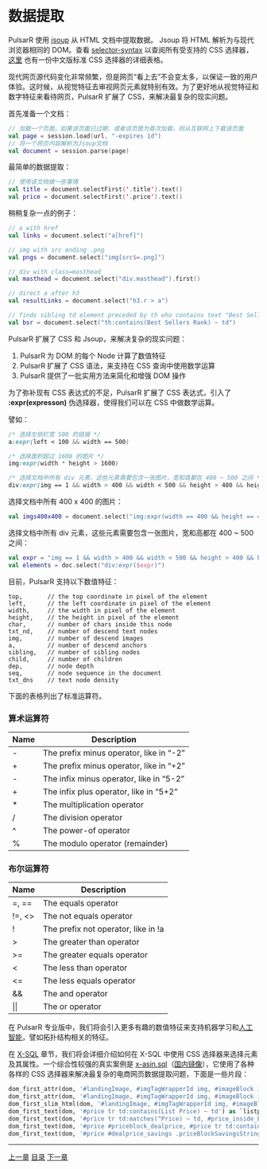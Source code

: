 数据提取
=

PulsarR 使用 [jsoup](https://jsoup.org/) 从 HTML 文档中提取数据。 Jsoup 将 HTML 解析为与现代浏览器相同的 DOM。查看 [selector-syntax](https://jsoup.org/cookbook/extracting-data/selector-syntax) 以查阅所有受支持的 CSS 选择器，[这里](https://www.w3school.com.cn/cssref/css_selectors.asp) 也有一份中文版标准 CSS 选择器的详细表格。

现代网页源代码变化非常频繁，但是网页“看上去”不会变太多，以保证一致的用户体验。这时候，从视觉特征去审视网页元素就特别有效。为了更好地从视觉特征和数字特征来看待网页，PulsarR 扩展了 CSS，来解决最复杂的现实问题。

首先准备一个文档：

```kotlin
// 加载一个页面，如果该页面已过期，或者该页面为首次加载，则从互联网上下载该页面
val page = session.load(url, "-expires 1d")
// 将一个网页内容解析为Jsoup文档
val document = session.parse(page)
```

最简单的数据提取：

```kotlin
// 使用该文档做一些事情
val title = document.selectFirst('.title').text()
val price = document.selectFirst('.price').text()
```

稍稍复杂一点的例子：

```kotlin
// a with href
val links = document.select("a[href]")

// img with src ending .png
val pngs = document.select("img[src$=.png]")

// div with class=masthead
val masthead = document.select("div.masthead").first()

// direct a after h3
val resultLinks = document.select("h3.r > a")

// finds sibling td element preceded by th who contains text "Best Sellers Rank"
val bsr = document.select("th:contains(Best Sellers Rank) ~ td")
```

PulsarR 扩展了 CSS 和 Jsoup，来解决复杂的现实问题：

1. PulsarR 为 DOM 的每个 Node 计算了数值特征
2. PulsarR 扩展了 CSS 语法，来支持在 CSS 查询中使用数学运算
3. PulsarR 提供了一批实用方法来简化和增强 DOM 操作

为了弥补现有 CSS 表达式的不足，PulsarR 扩展了 CSS 表达式，引入了 **:expr(expresson)** 伪选择器，使得我们可以在 CSS 中做数学运算。

譬如：

```CSS
/* 选择左侧栏宽 500 的链接 */
a:expr(left < 100 && width == 500)

/* 选择面积超过 1600 的图片 */
img:expr(width * height > 1600)

/* 选择文档中所有 div 元素，这些元素需要包含一张图片，宽和高都在 400 ~ 500 之间 */
div:expr(img == 1 && width > 400 && width < 500 && height > 400 && height < 500)
```

选择文档中所有 400 x 400 的图片：

```kotlin
val imgs400x400 = document.select("img:expr(width == 400 && height == 400)")
```

选择文档中所有 div 元素，这些元素需要包含一张图片，宽和高都在 400 ~ 500 之间：

```kotlin
val expr = "img == 1 && width > 400 && width < 500 && height > 400 && height < 500"
val elements = doc.select("div:expr($expr)")
```

目前，PulsarR 支持以下数值特征：

```
top,       // the top coordinate in pixel of the element
left,      // the left coordinate in pixel of the element
width,     // the width in pixel of the element
height,    // the height in pixel of the element
char,      // number of chars inside this node
txt_nd,    // number of descend text nodes
img,       // number of descend images
a,         // number of descend anchors
sibling,   // number of sibling nodes
child,     // number of children
dep,       // node depth
seq,       // node sequence in the document
txt_dns    // text node density
```

下面的表格列出了标准运算符。

### 算术运算符

| Name | Description                             |
| ---- | --------------------------------------- |
| -    | The prefix minus operator, like in “-2” |
| +    | The prefix minus operator, like in “+2” |
| -    | The infix minus operator, like in “5-2” |
| +    | The infix plus operator, like in “5+2”  |
| *    | The multiplication operator             |
| /    | The division operator                   |
| ^    | The power-of operator                   |
| %    | The modulo operator (remainder)         |

### 布尔运算符

| Name   | Description                         |
| ------ | ----------------------------------- |
| =, ==  | The equals operator                 |
| !=, <> | The not equals operator             |
| !      | The prefix not operator, like in !a |
| >      | The greater than operator           |
| >=     | The greater equals operator         |
| <      | The less than operator              |
| <=     | The less equals operator            |
| &&     | The and operator                    |
| \|\|   | The or operator                     |

在 PulsarR 专业版中，我们将会引入更多有趣的数值特征来支持机器学习和[人工智能](https://zhuanlan.zhihu.com/p/576098111)，譬如拓扑结构相关的特征。

 在 [X-SQL](13X-SQL.md) 章节，我们将会详细介绍如何在 X-SQL 中使用 CSS 选择器来选择元素及其属性。一个综合性较强的真实案例是 [x-asin.sql](https://github.com/platonai/exotic-amazon/tree/main/src/main/resources/sites/amazon/crawl/parse/sql/crawl/x-asin.sql)（[国内镜像](https://gitee.com/platonai_galaxyeye/exotic-amazon/blob/main/src/main/resources/sites/amazon/crawl/parse/sql/crawl/x-asin.sql)），它使用了各种各样的 CSS 选择器来解决最复杂的电商网页数据提取问题，下面是一些片段：

```sql
dom_first_attr(dom, '#landingImage, #imgTagWrapperId img, #imageBlock img:expr(width>400)', 'data-old-hires') as `imgsrc`,
dom_first_attr(dom, '#landingImage, #imgTagWrapperId img, #imageBlock img:expr(width>400)', 'data-a-dynamic-image') as `dynamicimgsrcs`,
dom_first_slim_html(dom, '#landingImage, #imgTagWrapperId img, #imageBlock img:expr(width>400)') as `img`,
dom_first_text(dom, '#price tr td:contains(List Price) ~ td') as `listprice`,
dom_first_text(dom, '#price tr td:matches(^Price) ~ td, #price_inside_buybox') as `price`,
dom_first_text(dom, '#price #priceblock_dealprice, #price tr td:contains(Deal of the Day) ~ td') as `withdeal`,
dom_first_text(dom, '#price #dealprice_savings .priceBlockSavingsString, #price tr td:contains(You Save) ~ td') as `yousave`,
```
------

[上一章](3load-options.md) [目录](1catalogue.md) [下一章](5URL.md)
